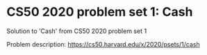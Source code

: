 # CS50 2020 problem set 1: Cash
Solution to 'Cash' from CS50 2020 problem set 1

Problem description: https://cs50.harvard.edu/x/2020/psets/1/cash
